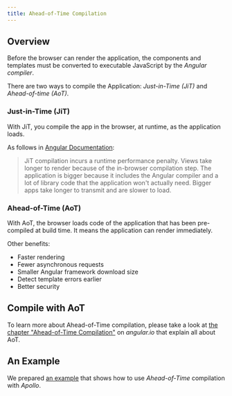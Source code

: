 ```yaml
---
title: Ahead-of-Time Compilation
---
```


<h2 id="overview">Overview</h2>

Before the browser can render the application, the components and templates must be converted to executable JavaScript by the *Angular compiler*.

There are two ways to compile the Application: *Just-in-Time (JiT)* and *Ahead-of-time (AoT)*.

<h3 id="overview-jit">Just-in-Time (JiT)</h3>

With JiT, you compile the app in the browser, at runtime, as the application loads.

As follows in [Angular Documentation](https://angular.io/docs/ts/latest/cookbook/aot-compiler.html):

> JiT compilation incurs a runtime performance penalty. Views take longer to render because of the in-browser compilation step. The application is bigger because it includes the Angular compiler and a lot of library code that the application won't actually need. Bigger apps take longer to transmit and are slower to load.


<h3 id="overview-aot">Ahead-of-Time (AoT)</h3>

With AoT, the browser loads code of the application that has been pre-compiled at build time. It means the application can render immediately.

Other benefits:

- Faster rendering
- Fewer asynchronous requests
- Smaller Angular framework download size
- Detect template errors earlier
- Better security


<h2 id="compile-aot">Compile with AoT</h2>

To learn more about Ahead-of-Time compilation, please take a look at [the chapter "Ahead-of-Time Compilation"](https://angular.io/docs/ts/latest/cookbook/aot-compiler.html) on *angular.io* that explain all about AoT.

<h2 id="example">An Example</h2>

We prepared [an example](https://github.com/apollostack/angular2-apollo/tree/master/examples/hello-world) that shows how to use *Ahead-of-Time* compilation with *Apollo*.
